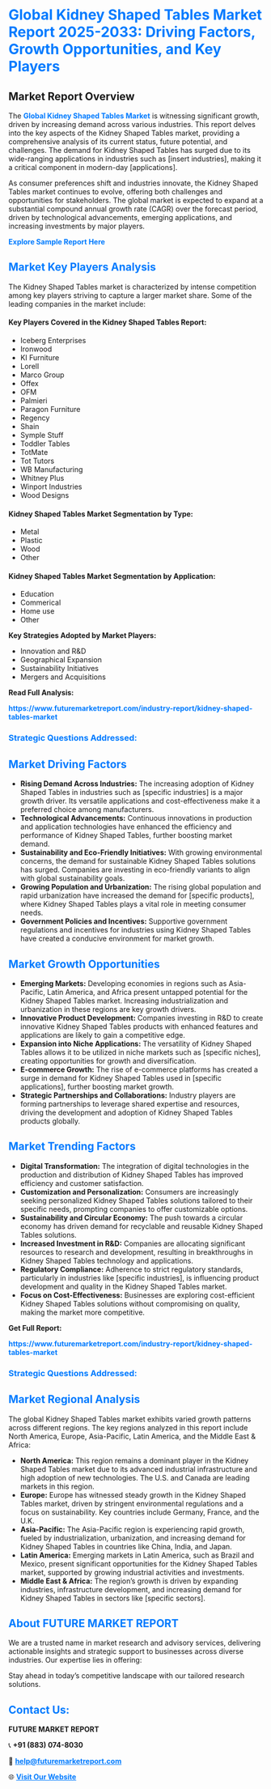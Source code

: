<h1 style="color: #007BFF;">Global Kidney Shaped Tables Market Report 2025-2033: Driving Factors, Growth Opportunities, and Key Players</h1>

<section id="overview">
<h2>Market Report Overview</h2>
<p>The <a href="https://www.futuremarketreport.com/industry-report/kidney-shaped-tables-market" style="color: #007BFF; text-decoration: none;"><strong>Global Kidney Shaped Tables Market</strong></a> is witnessing significant growth, driven by increasing demand across various industries. This report delves into the key aspects of the Kidney Shaped Tables market, providing a comprehensive analysis of its current status, future potential, and challenges. The demand for Kidney Shaped Tables has surged due to its wide-ranging applications in industries such as [insert industries], making it a critical component in modern-day [applications].</p>
<p>As consumer preferences shift and industries innovate, the Kidney Shaped Tables market continues to evolve, offering both challenges and opportunities for stakeholders. The global market is expected to expand at a substantial compound annual growth rate (CAGR) over the forecast period, driven by technological advancements, emerging applications, and increasing investments by major players.</p>
</section>

<section id="overview">
<p><a href="https://www.futuremarketreport.com/request-sample/reportId=31727" style="color: #007BFF; text-decoration: none;"><strong>Explore Sample Report Here</strong></a></p>
</section>

<section id="key-players">
<h2 style="color: #007BFF;">Market Key Players Analysis</h2>
<p>The Kidney Shaped Tables market is characterized by intense competition among key players striving to capture a larger market share. Some of the leading companies in the market include:</p>
<h4>Key Players Covered in the Kidney Shaped Tables Report:</h4>
<ul><li>Iceberg Enterprises</li><li>Ironwood</li><li>KI Furniture</li><li>Lorell</li><li>Marco Group</li><li>Offex</li><li>OFM</li><li>Palmieri</li><li>Paragon Furniture</li><li>Regency</li><li>Shain</li><li>Symple Stuff</li><li>Toddler Tables</li><li>TotMate</li><li>Tot Tutors</li><li>WB Manufacturing</li><li>Whitney Plus</li><li>Winport Industries</li><li>Wood Designs</li></ul>
<h4>Kidney Shaped Tables Market Segmentation by Type:</h4>
<ul><li>Metal</li><li>Plastic</li><li>Wood</li><li>Other</li></ul>

<h4>Kidney Shaped Tables Market Segmentation by Application:</h4>
<ul><li>Education</li><li>Commerical</li><li>Home use</li><li>Other</li></ul>
<p><strong>Key Strategies Adopted by Market Players:</strong></p>
<ul>
<li>Innovation and R&D</li>
<li>Geographical Expansion</li>
<li>Sustainability Initiatives</li>
<li>Mergers and Acquisitions</li>
</ul>
</section>

<section>
<p><strong>Read Full Analysis: </strong></p><a href="https://www.futuremarketreport.com/industry-report/kidney-shaped-tables-market" style="color: #007BFF; text-decoration: none;"><strong>https://www.futuremarketreport.com/industry-report/kidney-shaped-tables-market</strong></a>
<h3 style="color: #007BFF;">Strategic Questions Addressed:</h3>
</section>

<section id="driving-factors">
<h2 style="color: #007BFF;">Market Driving Factors</h2>
<ul>
<li><strong>Rising Demand Across Industries:</strong> The increasing adoption of Kidney Shaped Tables in industries such as [specific industries] is a major growth driver. Its versatile applications and cost-effectiveness make it a preferred choice among manufacturers.</li>
<li><strong>Technological Advancements:</strong> Continuous innovations in production and application technologies have enhanced the efficiency and performance of Kidney Shaped Tables, further boosting market demand.</li>
<li><strong>Sustainability and Eco-Friendly Initiatives:</strong> With growing environmental concerns, the demand for sustainable Kidney Shaped Tables solutions has surged. Companies are investing in eco-friendly variants to align with global sustainability goals.</li>
<li><strong>Growing Population and Urbanization:</strong> The rising global population and rapid urbanization have increased the demand for [specific products], where Kidney Shaped Tables plays a vital role in meeting consumer needs.</li>
<li><strong>Government Policies and Incentives:</strong> Supportive government regulations and incentives for industries using Kidney Shaped Tables have created a conducive environment for market growth.</li>
</ul>
</section>

<section id="growth-opportunities">
<h2 style="color: #007BFF;">Market Growth Opportunities</h2>
<ul>
<li><strong>Emerging Markets:</strong> Developing economies in regions such as Asia-Pacific, Latin America, and Africa present untapped potential for the Kidney Shaped Tables market. Increasing industrialization and urbanization in these regions are key growth drivers.</li>
<li><strong>Innovative Product Development:</strong> Companies investing in R&D to create innovative Kidney Shaped Tables products with enhanced features and applications are likely to gain a competitive edge.</li>
<li><strong>Expansion into Niche Applications:</strong> The versatility of Kidney Shaped Tables allows it to be utilized in niche markets such as [specific niches], creating opportunities for growth and diversification.</li>
<li><strong>E-commerce Growth:</strong> The rise of e-commerce platforms has created a surge in demand for Kidney Shaped Tables used in [specific applications], further boosting market growth.</li>
<li><strong>Strategic Partnerships and Collaborations:</strong> Industry players are forming partnerships to leverage shared expertise and resources, driving the development and adoption of Kidney Shaped Tables products globally.</li>
</ul>
</section>

<section id="trending-factors">
<h2 style="color: #007BFF;">Market Trending Factors</h2>
<ul>
<li><strong>Digital Transformation:</strong> The integration of digital technologies in the production and distribution of Kidney Shaped Tables has improved efficiency and customer satisfaction.</li>
<li><strong>Customization and Personalization:</strong> Consumers are increasingly seeking personalized Kidney Shaped Tables solutions tailored to their specific needs, prompting companies to offer customizable options.</li>
<li><strong>Sustainability and Circular Economy:</strong> The push towards a circular economy has driven demand for recyclable and reusable Kidney Shaped Tables solutions.</li>
<li><strong>Increased Investment in R&D:</strong> Companies are allocating significant resources to research and development, resulting in breakthroughs in Kidney Shaped Tables technology and applications.</li>
<li><strong>Regulatory Compliance:</strong> Adherence to strict regulatory standards, particularly in industries like [specific industries], is influencing product development and quality in the Kidney Shaped Tables market.</li>
<li><strong>Focus on Cost-Effectiveness:</strong> Businesses are exploring cost-efficient Kidney Shaped Tables solutions without compromising on quality, making the market more competitive.</li>
</ul>
</section>

<section>
<p><strong>Get Full Report: </strong></p><a href="https://www.futuremarketreport.com/industry-report/kidney-shaped-tables-market" style="color: #007BFF; text-decoration: none;"><strong>https://www.futuremarketreport.com/industry-report/kidney-shaped-tables-market</strong></a>
<h3 style="color: #007BFF;">Strategic Questions Addressed:</h3>
</section>


<section id="regional-analysis">
<h2 style="color: #007BFF;">Market Regional Analysis</h2>
<p>The global Kidney Shaped Tables market exhibits varied growth patterns across different regions. The key regions analyzed in this report include North America, Europe, Asia-Pacific, Latin America, and the Middle East & Africa:</p>
<ul>
<li><strong>North America:</strong> This region remains a dominant player in the Kidney Shaped Tables market due to its advanced industrial infrastructure and high adoption of new technologies. The U.S. and Canada are leading markets in this region.</li>
<li><strong>Europe:</strong> Europe has witnessed steady growth in the Kidney Shaped Tables market, driven by stringent environmental regulations and a focus on sustainability. Key countries include Germany, France, and the U.K.</li>
<li><strong>Asia-Pacific:</strong> The Asia-Pacific region is experiencing rapid growth, fueled by industrialization, urbanization, and increasing demand for Kidney Shaped Tables in countries like China, India, and Japan.</li>
<li><strong>Latin America:</strong> Emerging markets in Latin America, such as Brazil and Mexico, present significant opportunities for the Kidney Shaped Tables market, supported by growing industrial activities and investments.</li>
<li><strong>Middle East & Africa:</strong> The region’s growth is driven by expanding industries, infrastructure development, and increasing demand for Kidney Shaped Tables in sectors like [specific sectors].</li>
</ul>
</section>

<footer>
<h2 style="color: #007BFF;">About FUTURE MARKET REPORT</h2>
<p>We are a trusted name in market research and advisory services, delivering actionable insights and strategic support to businesses across diverse industries. Our expertise lies in offering:</p>

<p>Stay ahead in today’s competitive landscape with our tailored research solutions.</p>

<h2 style="color: #007BFF;">Contact Us:</h2>
<p><strong>FUTURE MARKET REPORT</strong></p>
<p>📞 <strong>+91 (883) 074-8030</strong></p>
<p>📧 <strong><a href="mailto:help@futuremarketreport.com" style="color: #007BFF;">help@futuremarketreport.com</a></strong></p>
<p>🌐 <strong><a href="https://www.futuremarketreport.com/" style="color: #007BFF;">Visit Our Website</a></strong></p>
</footer>